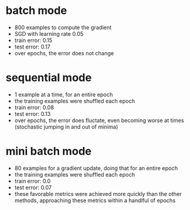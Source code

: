 # batch mode 

- 800 examples to compute the gradient
- SGD with learning rate 0.05
- train error: 0.15
- test error: 0.17
- over epochs, the error does not change

# sequential mode

- 1 example at a time, for an entire epoch
- the training examples were shuffled each epoch
- train error: 0.08
- test error: 0.13
- over epochs, the error does fluctate, even becoming worse at times (stochastic jumping in and out of minima)

# mini batch mode

- 80 examples for a gradient update, doing that for an entire epoch
- the training examples were shuffled each epoch
- train error: 0.0
- test error: 0.07
- these favorable metrics were achieved more quickly than the other methods, approaching these metrics within a handlful of epochs
